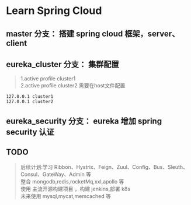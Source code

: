 # Learn Spring Cloud 
## master 分支： 搭建 spring cloud 框架，server、client  

## eureka_cluster 分支： 集群配置
>1.active profile  cluster1  
>2.active profile  cluster2
> 需要在host文件配置
```$xslt
127.0.0.1 cluster1
127.0.0.1 cluster2
```
## eureka_security 分支： eureka 增加 spring security 认证

## TODO 
> 后续计划:学习 Ribbon、Hystrix、Feign、Zuul、Config、Bus、Sleuth、Consul、GateWay、Admin 等  
> 整合 mongodb,redis,rocketMq,xxl,apollo 等  
> 使用 主流开源构建项目 ，构建 jenkins,部署 k8s   
> 未来使用 mysql,mycat,memcached 等